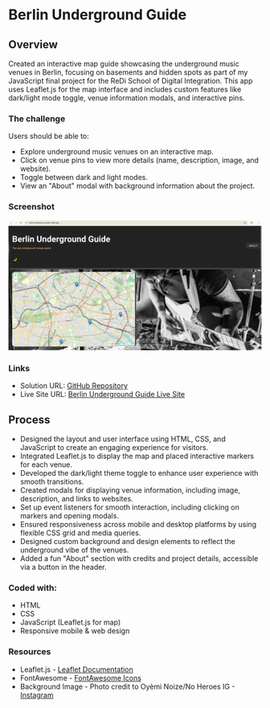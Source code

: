 # Berlin Underground Guide

## Overview
Created an interactive map guide showcasing the underground music venues in Berlin, focusing on basements and hidden spots as part of my JavaScript final project for the ReDi School of Digital Integration. This app uses Leaflet.js for the map interface and includes custom features like dark/light mode toggle, venue information modals, and interactive pins.

### The challenge

Users should be able to:

- Explore underground music venues on an interactive map.
- Click on venue pins to view more details (name, description, image, and website).
- Toggle between dark and light modes.
- View an "About" modal with background information about the project.

### Screenshot

![Berlin Underground Guide Screenshot](./Berlin-Underground-Guide.png)

### Links

- Solution URL: [GitHub Repository](https://github.com/Lilian-CR/Berlin-Underground-Guide)
- Live Site URL: [Berlin Underground Guide Live Site](https://berlin-underground-guide.netlify.app/)

## Process

- Designed the layout and user interface using HTML, CSS, and JavaScript to create an engaging experience for visitors.
- Integrated Leaflet.js to display the map and placed interactive markers for each venue.
- Developed the dark/light theme toggle to enhance user experience with smooth transitions.
- Created modals for displaying venue information, including image, description, and links to websites.
- Set up event listeners for smooth interaction, including clicking on markers and opening modals.
- Ensured responsiveness across mobile and desktop platforms by using flexible CSS grid and media queries.
- Designed custom background and design elements to reflect the underground vibe of the venues.
- Added a fun "About" section with credits and project details, accessible via a button in the header.

### Coded with:

- HTML
- CSS
- JavaScript (Leaflet.js for map)
- Responsive mobile & web design

### Resources

- Leaflet.js - [Leaflet Documentation](https://leafletjs.com/)
- FontAwesome - [FontAwesome Icons](https://fontawesome.com/)
- Background Image - Photo credit to Oyèmi Noize/No Heroes IG - [Instagram](https://www.instagram.com/noheroes.jpg/)
